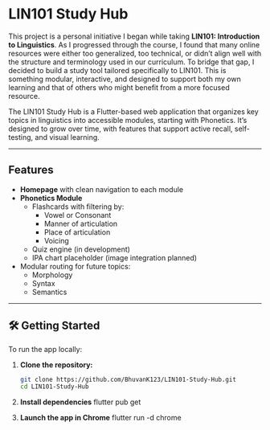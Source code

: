 # LIN101 Study Hub

This project is a personal initiative I began while taking **LIN101: Introduction to Linguistics**. As I progressed through the course, I found that many online resources were either too generalized, too technical, or didn’t align well with the structure and terminology used in our curriculum. To bridge that gap, I decided to build a study tool tailored specifically to LIN101. This is something modular, interactive, and designed to support both my own learning and that of others who might benefit from a more focused resource.

The LIN101 Study Hub is a Flutter-based web application that organizes key topics in linguistics into accessible modules, starting with Phonetics. It’s designed to grow over time, with features that support active recall, self-testing, and visual learning.

---

## Features

- **Homepage** with clean navigation to each module
- **Phonetics Module**
    - Flashcards with filtering by:
        - Vowel or Consonant
        - Manner of articulation
        - Place of articulation
        - Voicing
    - Quiz engine (in development)
    - IPA chart placeholder (image integration planned)
- Modular routing for future topics:
    - Morphology
    - Syntax
    - Semantics

---

## 🛠 Getting Started

To run the app locally:

1. **Clone the repository:**
   ```bash
   git clone https://github.com/BhuvanK123/LIN101-Study-Hub.git
   cd LIN101-Study-Hub

2. **Install dependencies**
   flutter pub get

3. **Launch the app in Chrome**
   flutter run -d chrome

